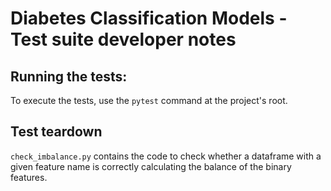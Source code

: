 # Diabetes Classification Models - Test suite developer notes

## Running the tests:

To execute the tests, use the `pytest` command at the project's root.

## Test teardown

`check_imbalance.py` contains the code to check whether a dataframe
with a given feature name is correctly calculating the balance of
the binary features.

